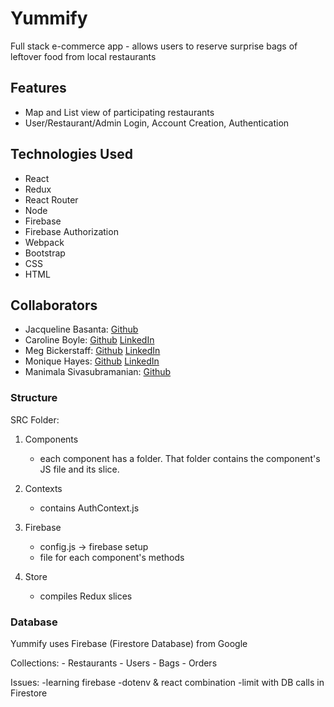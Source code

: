 # Yummify

Full stack e-commerce app - allows users to reserve surprise bags of leftover food from local restaurants

## Features

- Map and List view of participating restaurants
- User/Restaurant/Admin Login, Account Creation, Authentication

## Technologies Used

- React
- Redux
- React Router
- Node
- Firebase
- Firebase Authorization
- Webpack
- Bootstrap
- CSS
- HTML

## Collaborators

- Jacqueline Basanta: [Github](https://github.com/orgs/yummify/people/slightdevastation)
- Caroline Boyle: [Github](https://github.com/orgs/yummify/people/caroline-boyle) [LinkedIn](https://www.linkedin.com/in/caroline-boyle97/)
- Meg Bickerstaff: [Github](https://github.com/orgs/yummify/people/megtb) [LinkedIn](https://www.linkedin.com/in/meg-bickerstaff/)
- Monique Hayes: [Github](https://github.com/orgs/yummify/people/moniquehayes) [LinkedIn](https://www.linkedin.com/in/monique-hayes/)
- Manimala Sivasubramanian: [Github](https://github.com/orgs/yummify/people/msiva06)

### Structure

SRC Folder: 

1. Components
    - each component has a folder. That folder contains the component's JS file and its slice.

2. Contexts
    - contains AuthContext.js

3. Firebase
    - config.js -> firebase setup
    - file for each component's methods

4. Store
    - compiles Redux slices


### Database

Yummify uses Firebase (Firestore Database) from Google

Collections: 
    - Restaurants
    - Users
    - Bags
    - Orders



<!-- ### 3/17###
- commented auth out of firebase/config
- not accessing firebase correctly bc redux is empty -->




Issues: 
-learning firebase
-dotenv & react combination
-limit with DB calls in Firestore
